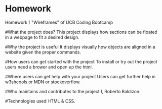 # Homework
Homework 1 "Wireframes" of UCB Coding Bootcamp

#What the project does?
This project displays how sections can be floated in a webpage to fit a desired design.

#Why the project is useful
It displays visually how objects are aligned in a website given the proper commands.

#How users can get started with the project
To install or try out the project users need a brower and open up the html.

#Where users can get help with your project
Users can get further help in w3shcools or MDN or stockoverflow.

#Who maintains and contributes to the project
I, Roberto Baldizon.

#Technologies used
HTML & CSS.

